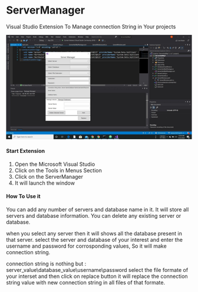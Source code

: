# ServerManager
Visual Studio Extension To Manage connection String in Your projects

![screen1](/Media/screenshot1.jpg)

#### Start Extension
1. Open the Microsoft  Visual Studio
2. Click on the Tools in Menus Section
3. Click on the  ServerManager
4. It will launch the window



#### How To Use it
You can add any number of servers and database name in it. It will store all servers and database information.
You can delete any existing server or database.

when you select any server then it will shows all the database present in that server. select the server and database of your interest and enter the username and password for corrosponding values, So it will make connection string.

connection string is nothing but : server_value\database_value\username\password
select the file formate of your interset and then click on replace button it will replace the connection string value with new connection string in all files of that formate.
